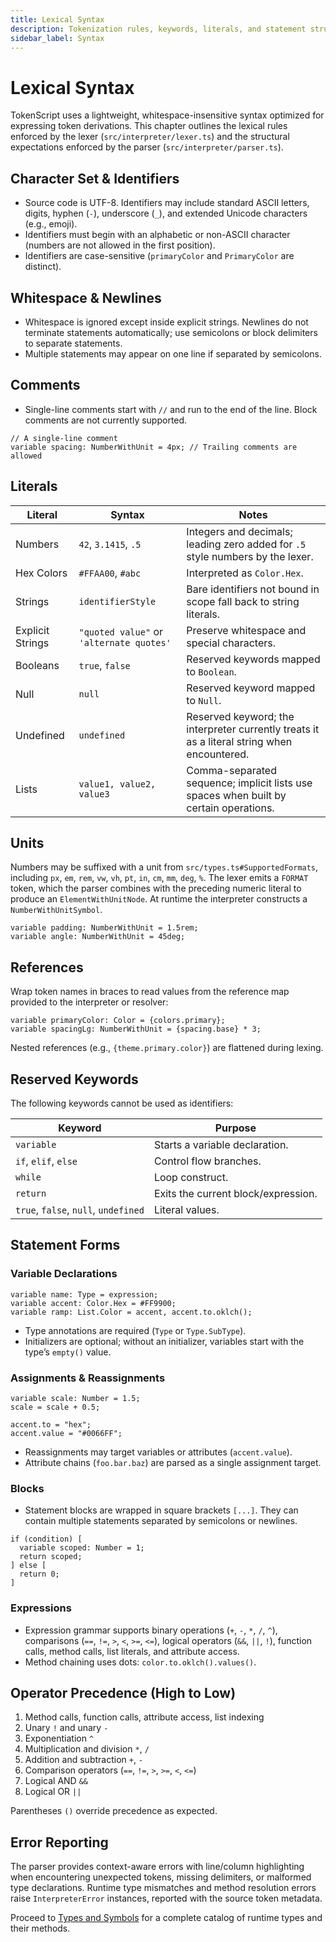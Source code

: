 ```yaml
---
title: Lexical Syntax
description: Tokenization rules, keywords, literals, and statement structure for TokenScript.
sidebar_label: Syntax
---
```


# Lexical Syntax

TokenScript uses a lightweight, whitespace-insensitive syntax optimized for expressing token derivations. This chapter outlines the lexical rules enforced by the lexer (`src/interpreter/lexer.ts`) and the structural expectations enforced by the parser (`src/interpreter/parser.ts`).

## Character Set & Identifiers

- Source code is UTF-8. Identifiers may include standard ASCII letters, digits, hyphen (`-`), underscore (`_`), and extended Unicode characters (e.g., emoji).
- Identifiers must begin with an alphabetic or non-ASCII character (numbers are not allowed in the first position).
- Identifiers are case-sensitive (`primaryColor` and `PrimaryColor` are distinct).

## Whitespace & Newlines

- Whitespace is ignored except inside explicit strings. Newlines do not terminate statements automatically; use semicolons or block delimiters to separate statements.
- Multiple statements may appear on one line if separated by semicolons.

## Comments

- Single-line comments start with `//` and run to the end of the line. Block comments are not currently supported.

```tokenscript
// A single-line comment
variable spacing: NumberWithUnit = 4px; // Trailing comments are allowed
```

## Literals

| Literal | Syntax | Notes |
| --- | --- | --- |
| Numbers | `42`, `3.1415`, `.5` | Integers and decimals; leading zero added for `.5` style numbers by the lexer. |
| Hex Colors | `#FFAA00`, `#abc` | Interpreted as `Color.Hex`. |
| Strings | `identifierStyle` | Bare identifiers not bound in scope fall back to string literals. |
| Explicit Strings | `"quoted value"` or `'alternate quotes'` | Preserve whitespace and special characters. |
| Booleans | `true`, `false` | Reserved keywords mapped to `Boolean`. |
| Null | `null` | Reserved keyword mapped to `Null`. |
| Undefined | `undefined` | Reserved keyword; the interpreter currently treats it as a literal string when encountered. |
| Lists | `value1, value2, value3` | Comma-separated sequence; implicit lists use spaces when built by certain operations. |

## Units

Numbers may be suffixed with a unit from `src/types.ts#SupportedFormats`, including `px`, `em`, `rem`, `vw`, `vh`, `pt`, `in`, `cm`, `mm`, `deg`, `%`. The lexer emits a `FORMAT` token, which the parser combines with the preceding numeric literal to produce an `ElementWithUnitNode`. At runtime the interpreter constructs a `NumberWithUnitSymbol`.

```tokenscript
variable padding: NumberWithUnit = 1.5rem;
variable angle: NumberWithUnit = 45deg;
```

## References

Wrap token names in braces to read values from the reference map provided to the interpreter or resolver:

```tokenscript
variable primaryColor: Color = {colors.primary};
variable spacingLg: NumberWithUnit = {spacing.base} * 3;
```

Nested references (e.g., `{theme.primary.color}`) are flattened during lexing.

## Reserved Keywords

The following keywords cannot be used as identifiers:

| Keyword | Purpose |
| --- | --- |
| `variable` | Starts a variable declaration. |
| `if`, `elif`, `else` | Control flow branches. |
| `while` | Loop construct. |
| `return` | Exits the current block/expression. |
| `true`, `false`, `null`, `undefined` | Literal values. |

## Statement Forms

### Variable Declarations

```tokenscript
variable name: Type = expression;
variable accent: Color.Hex = #FF9900;
variable ramp: List.Color = accent, accent.to.oklch();
```

- Type annotations are required (`Type` or `Type.SubType`).
- Initializers are optional; without an initializer, variables start with the type’s `empty()` value.

### Assignments & Reassignments

```tokenscript
variable scale: Number = 1.5;
scale = scale + 0.5;

accent.to = "hex";
accent.value = "#0066FF";
```

- Reassignments may target variables or attributes (`accent.value`).
- Attribute chains (`foo.bar.baz`) are parsed as a single assignment target.

### Blocks

- Statement blocks are wrapped in square brackets `[...]`. They can contain multiple statements separated by semicolons or newlines.

```tokenscript
if (condition) [
  variable scoped: Number = 1;
  return scoped;
] else [
  return 0;
]
```

### Expressions

- Expression grammar supports binary operations (`+`, `-`, `*`, `/`, `^`), comparisons (`==`, `!=`, `>`, `<`, `>=`, `<=`), logical operators (`&&`, `||`, `!`), function calls, method calls, list literals, and attribute access.
- Method chaining uses dots: `color.to.oklch().values()`.

## Operator Precedence (High to Low)

1. Method calls, function calls, attribute access, list indexing
2. Unary `!` and unary `-`
3. Exponentiation `^`
4. Multiplication and division `*`, `/`
5. Addition and subtraction `+`, `-`
6. Comparison operators (`==`, `!=`, `>`, `>=`, `<`, `<=`)
7. Logical AND `&&`
8. Logical OR `||`

Parentheses `()` override precedence as expected.

## Error Reporting

The parser provides context-aware errors with line/column highlighting when encountering unexpected tokens, missing delimiters, or malformed type declarations. Runtime type mismatches and method resolution errors raise `InterpreterError` instances, reported with the source token metadata.

Proceed to [Types and Symbols](types.md) for a complete catalog of runtime types and their methods.
